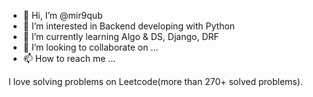 - 👋 Hi, I’m @mir9qub
- 👀 I’m interested in Backend developing with Python
- 🌱 I’m currently learning Algo & DS, Django, DRF
- 💞️ I’m looking to collaborate on ...
- 📫 How to reach me ...

<!---
mir9qub/mir9qub is a ✨ special ✨ repository because its `README.md` (this file) appears on your GitHub profile.
You can click the Preview link to take a look at your changes.
--->
I love solving problems on Leetcode(more than 270+ solved problems).
